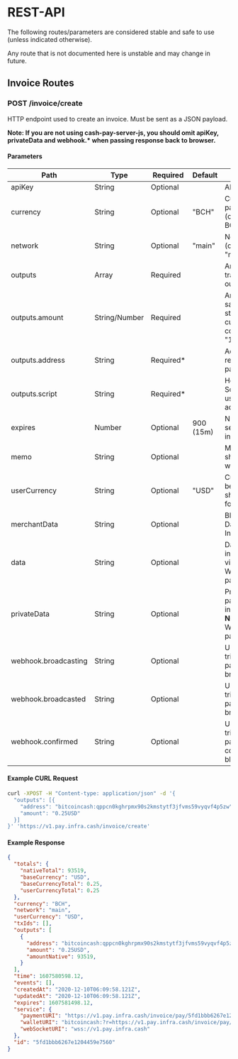 # REST-API

The following routes/parameters are considered stable and safe to use (unless indicated otherwise).

Any route that is not documented here is unstable and may change in future.

## Invoice Routes

### POST /invoice/create

HTTP endpoint used to create an invoice. Must be sent as a JSON payload.

**Note: If you are not using cash-pay-server-js, you should omit apiKey, privateData and webhook.\* when passing response back to browser.**

#### Parameters

| Path | Type | Required | Default | Description  
|--|--|--|--|--|
| apiKey | String | Optional | | API Key to use
| currency | String | Optional | "BCH" | Currency for payment request (only supports BCH currently)
| network | String | Optional | "main" | Network to use (only supports "main" currently)
| outputs | Array | Required | | Array containing transaction outputs
| outputs.amount | String/Number | Required | | Amount in satoshis or a string to perform currency conversion (e.g. "1.50USD")
| outputs.address | String | Required* | | Address to receive output payment to
| outputs.script | String | Required* | | Hex Output Script (can be used instead of address)
| expires | Number | Optional | 900 (15m) | Number of seconds until invoice expires
| memo | String | Optional | | Memo that will show in user's wallet for invoice
| userCurrency | String | Optional | "USD" | Currency that will be shown/calculated for end-user.
| merchantData | String | Optional | | BIP70 Merchant Data to use on Invoice
| data | String | Optional | | Data to pass with invoice. **WILL** be visible in Websocket Event payloads.
| privateData | String | Optional | | Private Data to pass with invoice. **WILL NOT** be visible in Websocket Event payloads.
| webhook.broadcasting | String | Optional | | URL that will be triggered **before** payment is broadcasted.
| webhook.broadcasted | String | Optional | | URL that will be triggered **after** payment is broadcasted.
| webhook.confirmed | String | Optional | | URL that will be triggered when payment is confirmed in block.

#### Example CURL Request

```sh
curl -XPOST -H "Content-type: application/json" -d '{
  "outputs": [{
    "address": "bitcoincash:qppcn0kghrpmx90s2kmstytf3jfvms59vyqvf4p5zw",
    "amount": "0.25USD"
  }]
}' 'https://v1.pay.infra.cash/invoice/create'
```

#### Example Response

```json
{
  "totals": {
    "nativeTotal": 93519,
    "baseCurrency": "USD",
    "baseCurrencyTotal": 0.25,
    "userCurrencyTotal": 0.25
  },
  "currency": "BCH",
  "network": "main",
  "userCurrency": "USD",
  "txIds": [],
  "outputs": [
    {
      "address": "bitcoincash:qppcn0kghrpmx90s2kmstytf3jfvms59vyqvf4p5zw",
      "amount": "0.25USD",
      "amountNative": 93519,
    }
  ],
  "time": 1607580598.12,
  "events": [],
  "createdAt": "2020-12-10T06:09:58.121Z",
  "updatedAt": "2020-12-10T06:09:58.121Z",
  "expires": 1607581498.12,
  "service": {
    "paymentURI": "https://v1.pay.infra.cash/invoice/pay/5fd1bbb6267e1204459e7560",
    "walletURI": "bitcoincash:?r=https://v1.pay.infra.cash/invoice/pay/5fd1bbb6267e1204459e7560",
    "webSocketURI": "wss://v1.pay.infra.cash"
  },
  "id": "5fd1bbb6267e1204459e7560"
}
``` 
